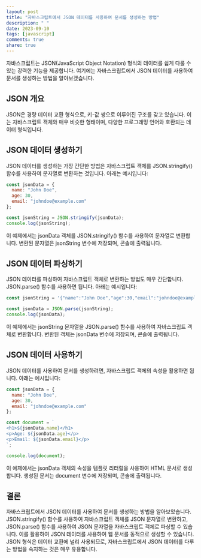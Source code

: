 ```yaml
---
layout: post
title: "자바스크립트에서 JSON 데이터를 사용하여 문서를 생성하는 방법"
description: " "
date: 2023-09-10
tags: [javascript]
comments: true
share: true
---
```


자바스크립트는 JSON(JavaScript Object Notation) 형식의 데이터를 쉽게 다룰 수 있는 강력한 기능을 제공합니다. 여기에는 자바스크립트에서 JSON 데이터를 사용하여 문서를 생성하는 방법을 알아보겠습니다.

## JSON 개요

JSON은 경량 데이터 교환 형식으로, 키-값 쌍으로 이루어진 구조를 갖고 있습니다. 이는 자바스크립트 객체와 매우 비슷한 형태이며, 다양한 프로그래밍 언어와 호환되는 데이터 형식입니다.

## JSON 데이터 생성하기

JSON 데이터를 생성하는 가장 간단한 방법은 자바스크립트 객체를 JSON.stringify() 함수를 사용하여 문자열로 변환하는 것입니다. 아래는 예시입니다:

```javascript
const jsonData = {
  name: "John Doe",
  age: 30,
  email: "johndoe@example.com"
};

const jsonString = JSON.stringify(jsonData);
console.log(jsonString);
```

이 예제에서는 jsonData 객체를 JSON.stringify() 함수를 사용하여 문자열로 변환합니다. 변환된 문자열은 jsonString 변수에 저장되며, 콘솔에 출력됩니다.

## JSON 데이터 파싱하기

JSON 데이터를 파싱하여 자바스크립트 객체로 변환하는 방법도 매우 간단합니다. JSON.parse() 함수를 사용하면 됩니다. 아래는 예시입니다:

```javascript
const jsonString = '{"name":"John Doe","age":30,"email":"johndoe@example.com"}';

const jsonData = JSON.parse(jsonString);
console.log(jsonData);
```

이 예제에서는 jsonString 문자열을 JSON.parse() 함수를 사용하여 자바스크립트 객체로 변환합니다. 변환된 객체는 jsonData 변수에 저장되며, 콘솔에 출력됩니다.

## JSON 데이터 사용하기

JSON 데이터를 사용하여 문서를 생성하려면, 자바스크립트 객체의 속성을 활용하면 됩니다. 아래는 예시입니다:

```javascript
const jsonData = {
  name: "John Doe",
  age: 30,
  email: "johndoe@example.com"
};

const document = `
<h1>${jsonData.name}</h1>
<p>Age: ${jsonData.age}</p>
<p>Email: ${jsonData.email}</p>
`;

console.log(document);
```

이 예제에서는 jsonData 객체의 속성을 템플릿 리터럴을 사용하여 HTML 문서로 생성합니다. 생성된 문서는 document 변수에 저장되며, 콘솔에 출력됩니다.

## 결론

자바스크립트에서 JSON 데이터를 사용하여 문서를 생성하는 방법을 알아보았습니다. JSON.stringify() 함수를 사용하여 자바스크립트 객체를 JSON 문자열로 변환하고, JSON.parse() 함수를 사용하여 JSON 문자열을 자바스크립트 객체로 파싱할 수 있습니다. 이를 활용하여 JSON 데이터를 사용하여 웹 문서를 동적으로 생성할 수 있습니다. JSON 형식은 데이터 교환에 널리 사용되므로, 자바스크립트에서 JSON 데이터를 다루는 방법을 숙지하는 것은 매우 유용합니다.